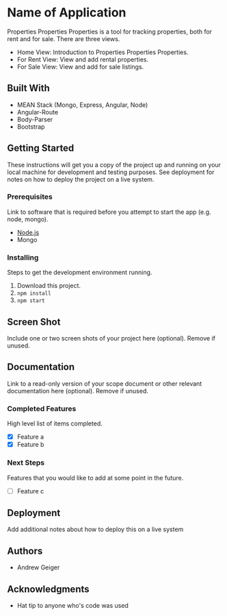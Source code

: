 # Name of Application

Properties Properties Properties is a tool for tracking properties, both for rent and for sale. There are three views.

- Home View: Introduction to Properties Properties Properties.
- For Rent View: View and add rental properties.
- For Sale View: View and add for sale listings.

## Built With

- MEAN Stack (Mongo, Express, Angular, Node)
- Angular-Route
- Body-Parser
- Bootstrap

## Getting Started

These instructions will get you a copy of the project up and running on your local machine for development and testing purposes. See deployment for notes on how to deploy the project on a live system.

### Prerequisites

Link to software that is required before you attempt to start the app (e.g. node, mongo).

- [Node.js](https://nodejs.org/en/)
- Mongo


### Installing

Steps to get the development environment running.

1. Download this project.
2. `npm install`
3. `npm start`

## Screen Shot

Include one or two screen shots of your project here (optional). Remove if unused.

## Documentation

Link to a read-only version of your scope document or other relevant documentation here (optional). Remove if unused.

### Completed Features

High level list of items completed.

- [x] Feature a
- [x] Feature b

### Next Steps

Features that you would like to add at some point in the future.

- [ ] Feature c

## Deployment

Add additional notes about how to deploy this on a live system

## Authors

* Andrew Geiger


## Acknowledgments

* Hat tip to anyone who's code was used
